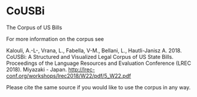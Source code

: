 # CoUSBi
The Corpus of US Bills

For more information on the corpus see

Kalouli, A.-L-, Vrana, L., Fabella,  V-M., Bellani, L., Hautli-Janisz A. 2018. CoUSBi: A Structured and Visualized Legal Corpus of US State Bills. Proceedings of the Language Resources and Evaluation Conference (LREC 2018). Miyazaki - Japan. http://lrec-conf.org/workshops/lrec2018/W22/pdf/5_W22.pdf

Please cite the same source if you would like to use the corpus in any way. 


